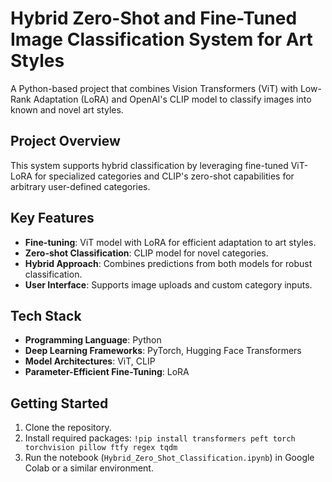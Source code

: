 # Hybrid Zero-Shot and Fine-Tuned Image Classification System for Art Styles

A Python-based project that combines Vision Transformers (ViT) with Low-Rank Adaptation (LoRA) and OpenAI's CLIP model to classify images into known and novel art styles.

## Project Overview

This system supports hybrid classification by leveraging fine-tuned ViT-LoRA for specialized categories and CLIP's zero-shot capabilities for arbitrary user-defined categories.

## Key Features

- **Fine-tuning**: ViT model with LoRA for efficient adaptation to art styles.
- **Zero-shot Classification**: CLIP model for novel categories.
- **Hybrid Approach**: Combines predictions from both models for robust classification.
- **User Interface**: Supports image uploads and custom category inputs.

## Tech Stack

- **Programming Language**: Python
- **Deep Learning Frameworks**: PyTorch, Hugging Face Transformers
- **Model Architectures**: ViT, CLIP
- **Parameter-Efficient Fine-Tuning**: LoRA

## Getting Started

1. Clone the repository.
2. Install required packages: `!pip install transformers peft torch torchvision pillow ftfy regex tqdm`
3. Run the notebook (`Hybrid_Zero_Shot_Classification.ipynb`) in Google Colab or a similar environment.
